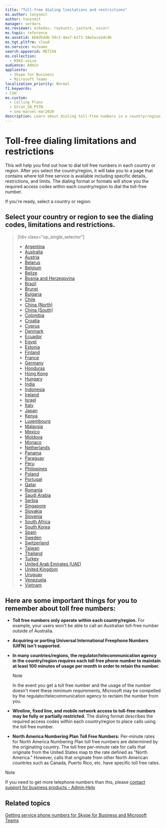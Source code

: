 ```yaml
---
title: "Toll-free dialing limitations and restrictions"
ms.author: tonysmit
author: tonysmit
manager: serdars
ms.reviewer: mikedav, roykuntz, jastark, oscarr
ms.topic: reference
ms.assetid: 6b8d5ddb-59c1-4ee7-b171-18e5ace2dcd6
ms.tgt.pltfrm: cloud
ms.service: msteams
search.appverid: MET150
ms.collection: 
  - M365-voice
audience: Admin
appliesto: 
  - Skype for Business
  - Microsoft Teams
localization_priority: Normal
f1.keywords:
- CSH
ms.custom: 
  - Calling Plans
  - Strat_SB_PSTN
  - seo-marvel-mar2020
description: Learn about dialing toll-free numbers in a country/region, including availability, wired/fixed-line and mobile network availability, and restrictions.
---
```


# Toll-free dialing limitations and restrictions

This will help you find out how to dial toll free numbers in each country or region. After you select the country/region, it will take you to a page that contains where toll free service is available including specific details, restrictions, and limits. The dialing format or formats will show you the required access codes within each country/region to dial the toll-free number.
  
If you're ready, select a country or region:
  
## Select your country or region to see the dialing codes, limitations and restrictions.

> [!div class="op_single_selector"]    
> - [Argentina](toll-free-dialing-limitations-and-restrictions/toll-free-dialing-restrictions-in-argentina.md)
> - [Australia](toll-free-dialing-limitations-and-restrictions/toll-free-dialing-restrictions-in-australia.md)
> - [Austria](toll-free-dialing-limitations-and-restrictions/toll-free-dialing-restrictions-in-austria.md)
> - [Belarus](toll-free-dialing-limitations-and-restrictions/toll-free-dialing-restrictions-in-belarus.md)
> - [Belgium](toll-free-dialing-limitations-and-restrictions/toll-free-dialing-restrictions-in-belgium.md)
> - [Belize](toll-free-dialing-limitations-and-restrictions/toll-free-dialing-restrictions-in-belize.md)
> - [Bosnia and Herzegovina](toll-free-dialing-limitations-and-restrictions/toll-free-dialing-restrictions-in-bosnia-and-herzegovina.md)
> - [Brazil](toll-free-dialing-limitations-and-restrictions/toll-free-dialing-restrictions-in-brazil.md)
> - [Brunei](toll-free-dialing-limitations-and-restrictions/toll-free-dialing-restrictions-in-brunei.md)
> - [Bulgaria](toll-free-dialing-limitations-and-restrictions/toll-free-dialing-restrictions-in-bulgaria.md)
> - [Chile](toll-free-dialing-limitations-and-restrictions/toll-free-dialing-restrictions-in-chile.md)
> - [China (North)](toll-free-dialing-limitations-and-restrictions/toll-free-dialing-restrictions-in-chinanorth-10-800-714-xxxx-range.md)
> - [China (South)](toll-free-dialing-limitations-and-restrictions/toll-free-dialing-restrictions-in-chinasouth-10-800-140-xxxx-range.md)
> - [Colombia](toll-free-dialing-limitations-and-restrictions/toll-free-dialing-restrictions-in-columbia.md)
> - [Croatia](toll-free-dialing-limitations-and-restrictions/toll-free-dialing-restrictions-in-croatia.md)
> - [Cyprus](toll-free-dialing-limitations-and-restrictions/toll-free-dialing-restrictions-in-cyprus.md)
> - [Denmark](toll-free-dialing-limitations-and-restrictions/toll-free-dialing-restrictions-in-denmark.md)
> - [Ecuador](toll-free-dialing-limitations-and-restrictions/toll-free-dialing-restrictions-in-ecuador.md)
> - [Egypt](toll-free-dialing-limitations-and-restrictions/toll-free-dialing-restrictions-in-egypt.md)
> - [Estonia](toll-free-dialing-limitations-and-restrictions/toll-free-dialing-restrictions-in-estonia.md)
> - [Finland](toll-free-dialing-limitations-and-restrictions/toll-free-dialing-restrictions-in-finland.md)
> - [France](toll-free-dialing-limitations-and-restrictions/toll-free-dialing-restrictions-in-france.md)
> - [Germany](toll-free-dialing-limitations-and-restrictions/toll-free-dialing-restrictions-in-germany.md)
> - [Honduras](toll-free-dialing-limitations-and-restrictions/toll-free-dialing-restrictions-in-honduras.md)
> - [Hong Kong](toll-free-dialing-limitations-and-restrictions/toll-free-dialing-restrictions-in-hong-kong.md)
> - [Hungary](toll-free-dialing-limitations-and-restrictions/toll-free-dialing-restrictions-in-hungary.md)
> - [India](toll-free-dialing-limitations-and-restrictions/toll-free-dialing-restrictions-in-india.md)
> - [Indonesia](toll-free-dialing-limitations-and-restrictions/toll-free-dialing-restrictions-in-indonesia.md)
> - [Ireland](toll-free-dialing-limitations-and-restrictions/toll-free-dialing-restrictions-in-ireland.md)
> - [Israel](toll-free-dialing-limitations-and-restrictions/toll-free-dialing-restrictions-in-israel.md)
> - [Italy](toll-free-dialing-limitations-and-restrictions/toll-free-dialing-restrictions-in-italy.md)
> - [Japan](toll-free-dialing-limitations-and-restrictions/toll-free-dialing-restrictions-in-japan.md)
> - [Kenya](toll-free-dialing-limitations-and-restrictions/toll-free-dialing-restrictions-in-kenya.md)
> - [Luxembourg](toll-free-dialing-limitations-and-restrictions/toll-free-dialing-restrictions-in-luxembourg.md)
> - [Malaysia](toll-free-dialing-limitations-and-restrictions/toll-free-dialing-restrictions-in-malaysia.md)
> - [Mexico](toll-free-dialing-limitations-and-restrictions/toll-free-dialing-restrictions-in-mexico.md)
> - [Moldova](toll-free-dialing-limitations-and-restrictions/toll-free-dialing-restrictions-in-moldova.md)
> - [Monaco](toll-free-dialing-limitations-and-restrictions/toll-free-dialing-restrictions-in-monaco.md)
> - [Netherlands](toll-free-dialing-limitations-and-restrictions/toll-free-dialing-restrictions-in-the-netherlands.md)
> - [Panama](toll-free-dialing-limitations-and-restrictions/toll-free-dialing-restrictions-in-panama.md)
> - [Paraguay](toll-free-dialing-limitations-and-restrictions/toll-free-dialing-restrictions-in-paraguay.md)
> - [Peru](toll-free-dialing-limitations-and-restrictions/toll-free-dialing-restrictions-in-peru.md)
> - [Philippines](toll-free-dialing-limitations-and-restrictions/toll-free-dialing-restrictions-in-the-philippines.md)
> - [Poland](toll-free-dialing-limitations-and-restrictions/toll-free-dialing-restrictions-in-poland.md)
> - [Portugal](toll-free-dialing-limitations-and-restrictions/toll-free-dialing-restrictions-in-portugal.md)
> - [Qatar](toll-free-dialing-limitations-and-restrictions/toll-free-dialing-restrictions-in-qatar.md)
> - [Romania](toll-free-dialing-limitations-and-restrictions/toll-free-dialing-restrictions-in-romania.md)
> - [Saudi Arabia](toll-free-dialing-limitations-and-restrictions/toll-free-dialing-restrictions-in-saudi-arabia.md)
> - [Serbia](toll-free-dialing-limitations-and-restrictions/toll-free-dialing-restrictions-in-serbia.md)
> - [Singapore](toll-free-dialing-limitations-and-restrictions/toll-free-dialing-restrictions-in-singapore.md)
> - [Slovakia](toll-free-dialing-limitations-and-restrictions/toll-free-dialing-restrictions-in-slovakia.md)
> - [Slovenia](toll-free-dialing-limitations-and-restrictions/toll-free-dialing-restrictions-in-slovenia.md)
> - [South Africa](toll-free-dialing-limitations-and-restrictions/toll-free-dialing-restrictions-in-south-africa.md)
> - [South Korea](toll-free-dialing-limitations-and-restrictions/toll-free-dialing-restrictions-in-south-korea.md)
> - [Spain](toll-free-dialing-limitations-and-restrictions/toll-free-dialing-restrictions-in-spain.md)
> - [Sweden](toll-free-dialing-limitations-and-restrictions/toll-free-dialing-restrictions-in-sweden.md)
> - [Switzerland](toll-free-dialing-limitations-and-restrictions/toll-free-dialing-restrictions-in-switzerland.md)
> - [Taiwan](toll-free-dialing-limitations-and-restrictions/toll-free-dialing-restrictions-in-taiwan.md)
> - [Thailand](toll-free-dialing-limitations-and-restrictions/toll-free-dialing-restrictions-in-thailand.md)
> - [Turkey](toll-free-dialing-limitations-and-restrictions/toll-free-dialing-restrictions-in-turkey.md)
> - [United Arab Emirates (UAE)](toll-free-dialing-limitations-and-restrictions/toll-free-dialing-restrictions-in-the-united-arab-emirates.md)
> - [United Kingdom](toll-free-dialing-limitations-and-restrictions/toll-free-dialing-restrictions-in-the-united-kingdom-u-k.md)
> - [Uruguay](toll-free-dialing-limitations-and-restrictions/toll-free-dialing-restrictions-in-uruguay.md)
> - [Venezuela](toll-free-dialing-limitations-and-restrictions/toll-free-dialing-restrictions-in-venezuela.md)
> - [Vietnam](toll-free-dialing-limitations-and-restrictions/toll-free-dialing-restrictions-in-vietnam.md)
  
## Here are some important things for you to remember about toll free numbers:

- **Toll free numbers only operate within each country/region.** For example, your users won't be able to call an Australian toll-free number outside of Australia.
    
- **Acquiring or porting Universal International Freephone Numbers (UIFN) isn't supported.**
    
- **In many countries/regions, the regulator/telecommunication agency in the country/region requires each toll free phone number to maintain at least 100 minutes of usage per month in order to retain the number.**
    
    > [!NOTE]
    > In the event you get a toll free number and the usage of the number doesn't meet these minimum requirements, Microsoft may be compelled by the regulator/telecommunication agency to reclaim the number from you. 
  
- **Wireline, fixed line, and mobile network access to toll-free numbers may be fully or partially restricted.** The dialing format describes the required access codes within each country/region to place calls using the toll free number.
    
- **North America Numbering Plan Toll Free Numbers:** Per-minute rates for North America Numbering Plan toll free numbers are determined by the originating country. The toll free per-minute rate for calls that originate from the United States map to the rate defined as "North America." However, calls that originate from other North American countries such as Canada, Puerto Rico, etc. have specific toll free rates.

> [!NOTE]
> If you need to get more telephone numbers than this, please [contact support for business products - Admin Help](https://support.office.com/article/32a17ca7-6fa0-4870-8a8d-e25ba4ccfd4b)
    
## Related topics
[Getting service phone numbers for Skype for Business and Microsoft Teams](./getting-service-phone-numbers.md)

  
